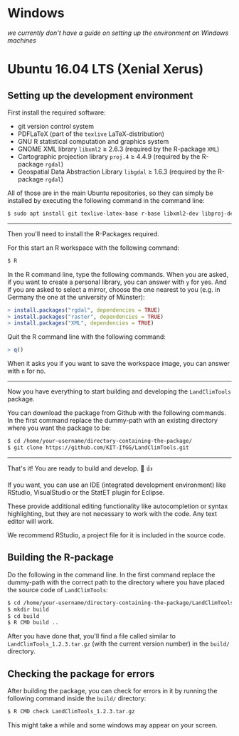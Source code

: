 # Windows

*we currently don't have a guide on setting up the environment on Windows machines*

# Ubuntu 16.04 LTS (Xenial Xerus)

## Setting up the development environment

First install the required software:
* git version control system
* PDFLaTeX (part of the `texlive` LaTeX-distribution)
* GNU R statistical computation and graphics system
* GNOME XML library `libxml2` ≥ 2.6.3 (required by the R-package `XML`)
* Cartographic projection library `proj.4` ≥ 4.4.9 (required by the R-package `rgdal`)
* Geospatial Data Abstraction Library `libgdal` ≥ 1.6.3 (required by the R-package `rgdal`)

All of those are in the main Ubuntu repositories, so they can simply be installed by executing the following command in the command line:
```bash
$ sudo apt install git texlive-latex-base r-base libxml2-dev libproj-dev libgdal-dev
```

---

Then you'll need to install the R-Packages required.

For this start an R workspace with the following command:
```bash
$ R
```

In the R command line, type the following commands. When you are asked, if you want to create a personal library, you can answer with `y` for yes. And if you are asked to select a mirror, choose the one nearest to you (e.g. in Germany the one at the university of Münster):
```r
> install.packages("rgdal", dependencies = TRUE)
> install.packages("raster", dependencies = TRUE)
> install.packages("XML", dependencies = TRUE)
```

Quit the R command line with the following command:
```r
> q()
```
When it asks you if you want to save the workspace image, you can answer with `n` for no.

---

Now you have everything to start building and developing the `LandClimTools` package.

You can download the package from Github with the following commands. In the first command replace the dummy-path with an existing directory where you want the package to be:
```bash
$ cd /home/your-username/directory-containing-the-package/
$ git clone https://github.com/KIT-IfGG/LandClimTools.git
```

---

That's it! You are ready to build and develop. :tada: :thumbsup:

If you want, you can use an IDE (integrated development environment) like RStudio, VisualStudio or the StatET plugin for Eclipse.

These provide additional editing functionality like autocompletion or syntax highlighting, but they are not necessary to work with the code. Any text editor will work.

We recommend RStudio, a project file for it is included in the source code.

## Building the R-package
Do the following in the command line. In the first command replace the dummy-path with the correct path to the directory where you have placed the source code of `LandClimTools`:
```bash
$ cd /home/your-username/directory-containing-the-package/LandClimTools
$ mkdir build
$ cd build
$ R CMD build ..
```
After you have done that, you'll find a file called similar to `LandClimTools_1.2.3.tar.gz` (with the current version number) in the `build/` directory.

## Checking the package for errors

After building the package, you can check for errors in it by running the following command inside the `build/` directory:
```bash
$ R CMD check LandClimTools_1.2.3.tar.gz
```
This might take a while and some windows may appear on your screen.
